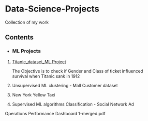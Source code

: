 # Data-Science-Projects
Collection of my work

## Contents

* ### ML Projects
1. [Titanic_dataset_ML Project](https://github.com/Tyn04/Data-Science-Projects/blob/main/Omotayo%20_Odunlami_Day_5_titanic_dataset_ML_Assignment-Copy1%20(1).ipynb)

   The Objective is to check if Gender and Class of ticket influenced survival when Titanic sank in 1912
 
2. Unsupervised ML clustering - Mall Customer dataset
5. New York Yellow Taxi
6. Supervised ML algorithms Classification - Social Network Ad

Operations Performance Dashboard 1-merged.pdf


